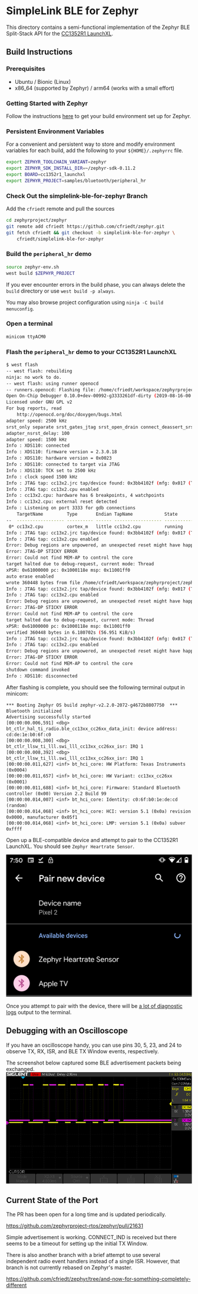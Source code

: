 # SimpleLink BLE for Zephyr

This directory contains a semi-functional implementation of the Zephyr BLE Split-Stack API for the [CC1352R1 LaunchXL](http://www.ti.com/tool/LAUNCHXL-CC1352R1). 

## Build Instructions

### Prerequisites

* Ubuntu / Bionic (Linux)
* x86_64 (supported by Zephyr) / arm64 (works with a small effort)

### Getting Started with Zephyr 

Follow the instructions [here](https://docs.zephyrproject.org/latest/getting_started/index.html)
to get your build environment set up for Zephyr.

### Persistent Environment Variables

For a convenient and persistent way to store and modify environment variables
for each build, add the following to your `${HOME}/.zephyrrc` file.

```bash
export ZEPHYR_TOOLCHAIN_VARIANT=zephyr
export ZEPHYR_SDK_INSTALL_DIR=~/zephyr-sdk-0.11.2
export BOARD=cc1352r1_launchxl
export ZEPHYR_PROJECT=samples/bluetooth/peripheral_hr
```

### Check Out the simplelink-ble-for-zephyr Branch

Add the `cfriedt` remote and pull the sources

```bash
cd zephyrproject/zephyr
git remote add cfriedt https://github.com/cfriedt/zephyr.git
git fetch cfriedt && git checkout -b simplelink-ble-for-zephyr \
	cfriedt/simplelink-ble-for-zephyr
```

### Build the `peripheral_hr` demo

```bash
source zephyr-env.sh
west build $ZEPHYR_PROJECT
```

If you ever encounter errors in the build phase, you can always delete the
`build` directory or use `west build -p always`.

You may also browse project configuration using `ninja -C build menuconfig`.

### Open a terminal

```bash
minicom ttyACM0
```

### Flash the `peripheral_hr` demo to your CC1352R1 LaunchXL  

```bash
$ west flash
-- west flash: rebuilding
ninja: no work to do.
-- west flash: using runner openocd
-- runners.openocd: Flashing file: /home/cfriedt/workspace/zephyrproject/zephyr/build/zephyr/zephyr.hex
Open On-Chip Debugger 0.10.0+dev-00992-g3333261df-dirty (2019-08-16-00:14)
Licensed under GNU GPL v2
For bug reports, read
	http://openocd.org/doc/doxygen/bugs.html
adapter speed: 2500 kHz
srst_only separate srst_gates_jtag srst_open_drain connect_deassert_srst
adapter_nsrst_delay: 100
adapter speed: 1500 kHz
Info : XDS110: connected
Info : XDS110: firmware version = 2.3.0.18
Info : XDS110: hardware version = 0x0023
Info : XDS110: connected to target via JTAG
Info : XDS110: TCK set to 2500 kHz
Info : clock speed 1500 kHz
Info : JTAG tap: cc13x2.jrc tap/device found: 0x3bb4102f (mfg: 0x017 (Texas Instruments), part: 0xbb41, ver: 0x3)
Info : JTAG tap: cc13x2.cpu enabled
Info : cc13x2.cpu: hardware has 6 breakpoints, 4 watchpoints
Info : cc13x2.cpu: external reset detected
Info : Listening on port 3333 for gdb connections
    TargetName         Type       Endian TapName            State       
--  ------------------ ---------- ------ ------------------ ------------
 0* cc13x2.cpu         cortex_m   little cc13x2.cpu         running
Info : JTAG tap: cc13x2.jrc tap/device found: 0x3bb4102f (mfg: 0x017 (Texas Instruments), part: 0xbb41, ver: 0x3)
Info : JTAG tap: cc13x2.cpu enabled
Error: Debug regions are unpowered, an unexpected reset might have happened
Error: JTAG-DP STICKY ERROR
Error: Could not find MEM-AP to control the core
target halted due to debug-request, current mode: Thread 
xPSR: 0x61000000 pc: 0x1000118e msp: 0x11001ff0
auto erase enabled
wrote 360448 bytes from file /home/cfriedt/workspace/zephyrproject/zephyr/build/zephyr/zephyr.hex in 8.469719s (41.560 KiB/s)
Info : JTAG tap: cc13x2.jrc tap/device found: 0x3bb4102f (mfg: 0x017 (Texas Instruments), part: 0xbb41, ver: 0x3)
Info : JTAG tap: cc13x2.cpu enabled
Error: Debug regions are unpowered, an unexpected reset might have happened
Error: JTAG-DP STICKY ERROR
Error: Could not find MEM-AP to control the core
target halted due to debug-request, current mode: Thread 
xPSR: 0x61000000 pc: 0x1000118e msp: 0x11001ff0
verified 360448 bytes in 6.180702s (56.951 KiB/s)
Info : JTAG tap: cc13x2.jrc tap/device found: 0x3bb4102f (mfg: 0x017 (Texas Instruments), part: 0xbb41, ver: 0x3)
Info : JTAG tap: cc13x2.cpu enabled
Error: Debug regions are unpowered, an unexpected reset might have happened
Error: JTAG-DP STICKY ERROR
Error: Could not find MEM-AP to control the core
shutdown command invoked
Info : XDS110: disconnected
```

After flashing is complete, you should see the following terminal output in minicom:

```
*** Booting Zephyr OS build zephyr-v2.2.0-2072-g4672b8807750  ***
Bluetooth initialized
Advertising successfully started
[00:00:00.006,591] <dbg> bt_ctlr_hal_ti_radio.ble_cc13xx_cc26xx_data_init: device address: cd:de:1e:b0:6f:c0
[00:00:00.008,300] <dbg> bt_ctlr_llsw_ti_lll.swi_lll_cc13xx_cc26xx_isr: IRQ 1
[00:00:00.008,392] <dbg> bt_ctlr_llsw_ti_lll.swi_lll_cc13xx_cc26xx_isr: IRQ 1
[00:00:00.011,627] <inf> bt_hci_core: HW Platform: Texas Instruments (0x0004)
[00:00:00.011,657] <inf> bt_hci_core: HW Variant: cc13xx_cc26xx (0x0001)
[00:00:00.011,688] <inf> bt_hci_core: Firmware: Standard Bluetooth controller (0x00) Version 2.2 Build 99
[00:00:00.014,007] <inf> bt_hci_core: Identity: c0:6f:b0:1e:de:cd (random)
[00:00:00.014,068] <inf> bt_hci_core: HCI: version 5.1 (0x0a) revision 0x0000, manufacturer 0x05f1
[00:00:00.014,068] <inf> bt_hci_core: LMP: version 5.1 (0x0a) subver 0xffff
```

Open up a BLE-compatible device and attempt to pair to the CC1352R1 LaunchXL.
You should see `Zephyr Heartrate Sensor`.

![BLE ADV](https://github.com/cfriedt/zephyr/raw/simplelink-ble-for-zephyr/subsys/bluetooth/controller/ll_sw/ti/pairing.png)

Once you attempt to pair with the device, there will be [a lot of diagnostic
logs](https://github.com/cfriedt/zephyr/raw/simplelink-ble-for-zephyr/subsys/bluetooth/controller/ll_sw/ti/ti.txt) output to the terminal.

## Debugging with an Oscilloscope

If you have an oscilloscope handy, you can use pins 30, 5, 23, and 24 to
observe TX, RX, ISR, and BLE TX Window events, respectively.

The screenshot below captured some BLE advertisement packets being exchanged.
![BLE ADV](https://github.com/cfriedt/zephyr/raw/simplelink-ble-for-zephyr/subsys/bluetooth/controller/ll_sw/ti/rx-tx-gpio.png)

## Current State of the Port

The PR has been open for a long time and is updated periodically.

https://github.com/zephyrproject-rtos/zephyr/pull/21631

Simple advertisement is working. CONNECT_IND is received but there seems to be a timeout for setting up the initial TX Window.

There is also another branch with a brief attempt to use several independent
radio event handlers instead of a single ISR. However, that branch is not currently
rebased on Zephyr's master. 

https://github.com/cfriedt/zephyr/tree/and-now-for-something-completely-different
 
